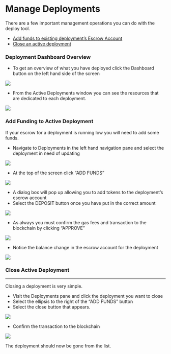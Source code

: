 # Manage Deployments



There are a few important management operations you can do with the deploy tool.

* [Add funds to existing deployment’s Escrow Account](manage-deployments.md#add-funding-to-active-deployment)
* [Close an active deployment](manage-deployments.md#close-active-deployment)

### **Deployment Dashboard Overview**

* To get an overview of what you have deployed click the Dashboard button on the left hand side of the screen

![](https://lh5.googleusercontent.com/1Q3Zdx-NO-kvbzxgNCHfLSsFXF2ES9R1B3BlJXN-VQskuGDn4tp0GkwCDjfmpd\_ay724m\_vNoveIJDFJ\_pGmVPz3ltX7\_qSmxaMIMxghkYBsrhvvfGZGGOJxLdMJUa8z8BJVkN1R=s0)

* From the Active Deployments window you can see the resources that are dedicated to each deployment.

![](https://lh5.googleusercontent.com/PGtLDklCS5-BBmLDNAXcosnzUOnmAM4qyQwRahXoxOAyVSk0QnQe22G9Uagk1W6bsLOthavS0JzXTDJFzULvVWfuxzRJnrZ\_WJlJpZV91a36uac6FExJBJqbDx5tSloqiXpoQ8\_4=s0)

### **Add Funding to Active Deployment**

If your escrow for a deployment is running low you will need to add some funds.

* Navigate to Deployments in the left hand navigation pane and select the deployment in need of updating

![](https://lh4.googleusercontent.com/oRIKwYdsMbqdVSepMvJGh7UISvqy-\_YW4WoK9ohvakEUCkLk7JJvaHkrPpFcnTWjI4JnjRp6Ee5OTgIoPGythqID9kuuGfkKc\_ka3qRySaqQqz6pMXBBx5qGMnBQ8RbZdh15anhh=s0)

* At the top of the screen click “ADD FUNDS”

![](https://lh4.googleusercontent.com/5kGhRVBTG642h1mWjSCOOiR3XRseRBcvF9XCrbJy-aYQTbMfwCWhOJ-A1FwNNQOcZzLGaRsK6baKPxHTMDyoyUHeZSrqJrexYVNUqBUrFJgag\_E64nI7oBFDtj-Ulk3zdHmiiHow=s0)



* A dialog box will pop up allowing you to add tokens to the deployment’s escrow account
* Select the DEPOSIT button once you have put in the correct amount

![](https://lh4.googleusercontent.com/kUS0dIDN-eLJP2-C4ohVI3ql96Atm5FNlRoHvjd7lRIK0aTV8DiVSPq5LPvnGTiYSgLd0W0xgBUgmq7JhHDIN-sMHcEqOaVPfJ\_0But4RPKrYmdwUIxetN-4RJahKvOkc6KjjqBN=s0)

* As always you must confirm the gas fees and transaction to the blockchain by clicking “APPROVE”

![](https://lh5.googleusercontent.com/HK2Hw8gsWuLJ4DiH\_FvbtahEKCoSa1cL6AxdlVEEdl2XbvS8TskwkJwY2i7Rr2wY8X8Ez0LmpP249ZHdcpR5RNF04LPgAEHTMyOgawy5x6e4OSGGwMUekGTzJ2M431MUD6k0IT7j=s0)

* Notice the balance change in the escrow account for the deployment

![](https://lh6.googleusercontent.com/3M34J2JWHXlwVZyPUBvYwVb7IhkV6gsNSt9NG3v-DV7\_qqaekqxn5Fp4fURFkSMUpGAZ1JkwmB23Hk-kISaUU5L\_HeDhafIckQwqQx\_SFPn9\_Z8dvOH-awr2K8vldW-p5Po0krg5=s0)

### **Close Active Deployment**

****

Closing a deployment is very simple.

* Visit the Deployments pane and click the deployment you want to close
* Select the ellipsis to the right of the “ADD FUNDS” button
* Select the close button that appears.

![](https://lh3.googleusercontent.com/afqBVnGVgjXHeuxyvedV\_lAldA60xS-Jl7JpfK9STEQ89gKTRm5NCpalxg-\_xjHI72m5BMRgbD-cWUeucieOo156obgJLLgffnXVEQmL2rYBsGYyNa-I3CkKR2SIL6gZpKk5UNY1=s0)

* Confirm the transaction to the blockchain

![](https://lh6.googleusercontent.com/E\_pygnqUpwOWDvlJl-aBr0W\_jzZF\_SXAkFhibfoxcjJFO-ZOoKEgANc2BLYWZmhTLgIIprVNgyQn8Y99dEIU5C3b-UIVXTAO\_tgerEL0W\_Rsnd1T55wc3ROdfpqUabydTl7Vk3yN=s0)

The deployment should now be gone from the list.
